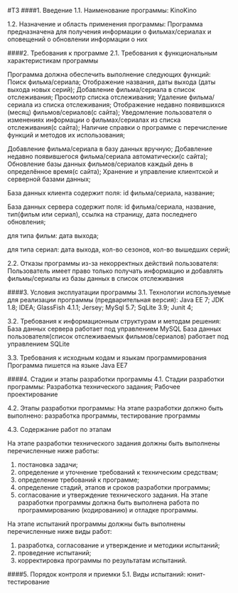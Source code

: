 #ТЗ
####1. Введение 
1.1. Наименование программы: KinoKino

1.2. Назначение и область применения программы: Программа предназначена для получения информации о фильмах/сериалах и оповещений о обновлении информации о них

####2. Требования к программе 
2.1. Требования к функциональным характеристикам программы

Программа должна обеспечить выполнение следующих функций:
Поиск фильма/сериала;
Отображение названия, даты выхода (даты выхода новых серий);
Добавление фильма/сериала в список отслеживания;
Просмотр списка отслеживания;
Удаление фильма/сериала из списка отслеживания;
Отображение недавно появившихся (месяц) фильмов/сериалов(с сайта);
Уведомление пользователя о изменениях информации о фильмах/сериалах из списка отслеживания(с сайта);
Наличие справки о программе с перечисление функций и методов их использования;

Добавление фильма/сериала в базу данных вручную;
Добавление недавно появившегося фильма/сериала автоматически(с сайта);
Обновление базы данных фильмов/сериалов каждый день в определённое время(с сайта);
Хранение и управление клиентской и серверной базами данных;

База данных клиента содержит поля: id фильма/сериала, название;

База данных сервера содержит поля: id фильма/сериала, название, тип(фильм или сериал), ссылка на страницу, дата последнего обновления;

для типа фильм: дата выхода;

для типа сериал: дата выхода, кол-во сезонов, кол-во вышедших серий;




2.2. Отказы программы из-за некорректных действий пользователя:
Пользователь имеет право только получать информацию и добавлять фильмы/сериалы из базы данных в список отслеживания

####3. Условия эксплуатации программы 
3.1. Технологии используемые для реализации программы (предварительная версия):
Java EE 7;
JDK 1.8;
IDEA;
GlassFish 4.1.1;
Jersey;
MySql 5.7;
SqLite 3.9;
Junit 4;

3.2. Требования к информационным структурам и методам решения:
База данных сервера работает под управлением MySQL
База данных пользователя(список отслеживаемых фильмов/сериалов) работает под управлением SQLite

3.3. Требования к исходным кодам и языкам программирования 
Программа пишется на языке Java EE7

####4. Стадии и этапы разработки программы
4.1. Стадии разработки программы:
Разработка технического задания;
Рабочее проектирование

4.2. Этапы разработки программы:
На этапе разработки должно быть выполнено: разработка программы, тестирование программы

4.3. Содержание работ по этапам 

На этапе разработки технического задания должны быть выполнены перечисленные ниже работы: 
1. постановка задачи; 
2. определение и уточнение требований к техническим средствам; 
3. определение требований к программе; 
4. определение стадий, этапов и сроков разработки программы;
5. согласование и утверждение технического задания. 
На этапе разработки программы должна быть выполнена работа по программированию (кодированию) и отладке программы. 

На этапе испытаний программы должны быть выполнены перечисленные ниже виды работ: 
1. разработка, согласование и утверждение и методики испытаний; 
2. проведение испытаний; 
3. корректировка программы по результатам испытаний. 

####5. Порядок контроля и приемки 
5.1. Виды испытаний: 
юнит-тестирование

